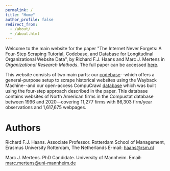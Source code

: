 ```yaml
---
permalink: /
title: "Home"
author_profile: false
redirect_from: 
  - /about/
  - /about.html
---
```


Welcome to the main website for the paper "The Internet Never Forgets: A Four-Step Scraping Tutorial, Codebase, and Database for Longitudinal Organizational Website Data", by Richard F.J. Haans and Marc J. Mertens in *Organizational Research Methods*. The full paper can be accessed [here](https://haans-mertens.github.io). 

This website consists of two main parts: our [codebase](https://haans-mertens.github.io/code)--which offers a general-purpose setup to scrape historical websites using the Wayback Machine--and our open-access CompuCrawl [database](https://haans-mertens.github.io/data) which was built using the four-step approach described in the paper. This database contains websites of North American firms in the Compustat database between 1996 and 2020—covering 11,277 firms with 86,303 firm/year observations and 1,617,675 webpages. 

Authors
======
Richard F.J. Haans. Associate Professor. Rotterdam School of Management, Erasmus University Rotterdam, The Netherlands
E-mail: haans@rsm.nl

Marc J. Mertens. PhD Candidate. University of Mannheim. 
Email: marc.mertens@uni-mannheim.de
